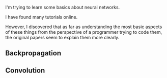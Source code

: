 I'm trying to learn some basics about neural networks.

I have found many tutorials online.

However, I discovered that as far as understanding the most basic aspects of these things from
the perspective of a programmer trying to code them, the original papers seem to explain them more clearly.

## Backpropagation



## Convolution



